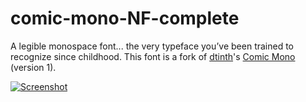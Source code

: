 # comic-mono-NF-complete
A legible monospace font... the very typeface you’ve been trained to recognize since childhood. This font is a fork of [dtinth](https://github.com/dtinth)'s [Comic Mono](https://github.com/dtinth/comic-mono-font) (version 1).

<p class="website-hidden">
  <a href="https://dtinth.github.io/comic-mono-font/">
    <img src="https://repository-images.githubusercontent.com/164606802/cd83d680-894c-11e9-83f7-c353c70df1cb" alt="Screenshot">
  </a>
</p>
